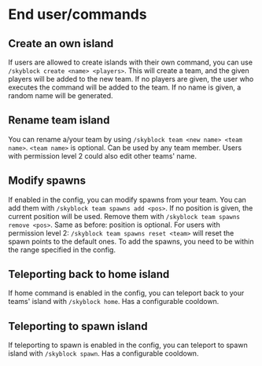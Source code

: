 # End user/commands
## Create an own island
If users are allowed to create islands with their own command, you can use `/skyblock create <name> <players>`. 
This will create a team, and the given players will be added to the new team. If no players are given, the user who 
executes the command will be added to the team. If no name is given, a random name will be generated.

## Rename team island
You can rename a/your team by using `/skyblock team <new name> <team name>`. `<team name>` is optional. Can be used by 
any team member. Users with permission level 2 could also edit other teams' name.

## Modify spawns
If enabled in the config, you can modify spawns from your team. You can add them with `/skyblock team spawns add <pos>`. 
If no position is given, the current position will be used. Remove them with `/skyblock team spawns remove <pos>`. Same 
as before: position is optional. For users with permission level 2: `/skyblock team spawns reset <team>` will reset the 
spawn points to the default ones. To add the spawns, you need to be within the range specified in the config.

## Teleporting back to home island
If home command is enabled in the config, you can teleport back to your teams' island with `/skyblock home`. Has a 
configurable cooldown.

## Teleporting to spawn island
If teleporting to spawn is enabled in the config, you can teleport to spawn island with `/skyblock spawn`. Has a 
configurable cooldown.
